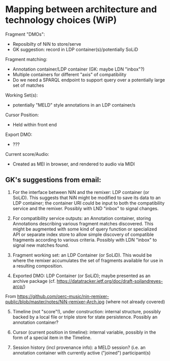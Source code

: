 
# Mapping between architecture and technology choices (WiP)

Fragment "DMOs":
  * Reposibilty of NiN to store/serve
  * GK suggestion: record in LDP container(s)/potentially SoLiD

Fragment matching:
  * Annotation container/LDP container (GK: maybe LDN "inbox"?)
  * Multiple containers for different "axis" of compatibility
  * Do we need a SPARQL endpoint to support query over a potentially large set of matches

Working Set(s):
  * potentially "MELD" style annotations in an LDP container/s

Cursor Position:
  * Held within front end

Export DMO:
  * ???

Current score/Audio:
  * Created as MEI in browser, and rendered to audio via MIDI


## GK's suggestions from email:

1. For the interface between NiN and the remixer: LDP container (or SoLiD). This suggests that NiN might be modified to save its data to an LDP container; the container URI could be input to both the compatibility service and the remixer.  Possibly with LND "inbox" to signal changes.

2. For compatibility service outputs: an Annotation container, storing Annotations describing various fragment matches discovered.  This might be augmented with some kind of query function or specialized API or separate index store to allow simple discovery of compatible fragments according to various criteria.  Possibly with LDN "inbox" to signal new matches found.

3. Fragment working set: an LDP Container (or SoLiD).  This would be where the remixer accumulates the set of fragments available for use in a resulting composition.

4. Exported DMO: LDP Container (or SoLiD);  maybe presented as an archive package (cf. https://datatracker.ietf.org/doc/draft-soilandreyes-arcp/)

From https://github.com/oerc-music/nin-remixer-public/blob/master/notes/NiN-remixer-Arch.jpg (where not already covered)

5. Timeline (not "score"!), under construction: internal structure, possibly backed by a local file or triple store for state persistence.  Possibly an annotation container?

6. Cursor (current position in timeline): internal variable, possibly in the form of a special item in the Timeline.

7. Session history (incl provenance info): a MELD session?  (i.e. an annotation container with currently active ("joined") participant(s)


